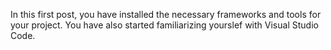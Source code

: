 In this first post, you have installed the necessary frameworks and tools for your project. You have also started familiarizing yourslef with Visual Studio Code. 